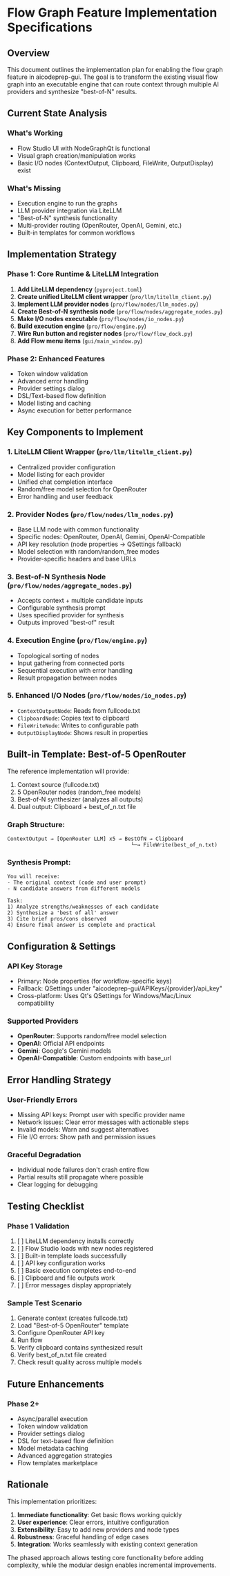 # Flow Graph Feature Implementation Specifications

## Overview

This document outlines the implementation plan for enabling the flow graph feature in aicodeprep-gui. The goal is to transform the existing visual flow graph into an executable engine that can route context through multiple AI providers and synthesize "best-of-N" results.

## Current State Analysis

### What's Working
- Flow Studio UI with NodeGraphQt is functional
- Visual graph creation/manipulation works
- Basic I/O nodes (ContextOutput, Clipboard, FileWrite, OutputDisplay) exist

### What's Missing
- Execution engine to run the graphs
- LLM provider integration via LiteLLM
- "Best-of-N" synthesis functionality
- Multi-provider routing (OpenRouter, OpenAI, Gemini, etc.)
- Built-in templates for common workflows

## Implementation Strategy

### Phase 1: Core Runtime & LiteLLM Integration
1. **Add LiteLLM dependency** (`pyproject.toml`)
2. **Create unified LiteLLM client wrapper** (`pro/llm/litellm_client.py`)
3. **Implement LLM provider nodes** (`pro/flow/nodes/llm_nodes.py`)
4. **Create Best-of-N synthesis node** (`pro/flow/nodes/aggregate_nodes.py`)
5. **Make I/O nodes executable** (`pro/flow/nodes/io_nodes.py`)
6. **Build execution engine** (`pro/flow/engine.py`)
7. **Wire Run button and register nodes** (`pro/flow/flow_dock.py`)
8. **Add Flow menu items** (`gui/main_window.py`)

### Phase 2: Enhanced Features
- Token window validation
- Advanced error handling
- Provider settings dialog
- DSL/Text-based flow definition
- Model listing and caching
- Async execution for better performance

## Key Components to Implement

### 1. LiteLLM Client Wrapper (`pro/llm/litellm_client.py`)
- Centralized provider configuration
- Model listing for each provider
- Unified chat completion interface
- Random/free model selection for OpenRouter
- Error handling and user feedback

### 2. Provider Nodes (`pro/flow/nodes/llm_nodes.py`)
- Base LLM node with common functionality
- Specific nodes: OpenRouter, OpenAI, Gemini, OpenAI-Compatible
- API key resolution (node properties → QSettings fallback)
- Model selection with random/random_free modes
- Provider-specific headers and base URLs

### 3. Best-of-N Synthesis Node (`pro/flow/nodes/aggregate_nodes.py`)
- Accepts context + multiple candidate inputs
- Configurable synthesis prompt
- Uses specified provider for synthesis
- Outputs improved "best-of" result

### 4. Execution Engine (`pro/flow/engine.py`)
- Topological sorting of nodes
- Input gathering from connected ports
- Sequential execution with error handling
- Result propagation between nodes

### 5. Enhanced I/O Nodes (`pro/flow/nodes/io_nodes.py`)
- `ContextOutputNode`: Reads from fullcode.txt
- `ClipboardNode`: Copies text to clipboard
- `FileWriteNode`: Writes to configurable path
- `OutputDisplayNode`: Shows result in properties

## Built-in Template: Best-of-5 OpenRouter

The reference implementation will provide:
1. Context source (fullcode.txt)
2. 5 OpenRouter nodes (random_free models)
3. Best-of-N synthesizer (analyzes all outputs)
4. Dual output: Clipboard + best_of_n.txt file

### Graph Structure:
```
ContextOutput → [OpenRouter LLM] x5 → BestOfN → Clipboard
                                        └─→ FileWrite(best_of_n.txt)
```

### Synthesis Prompt:
```
You will receive:
- The original context (code and user prompt)
- N candidate answers from different models

Task:
1) Analyze strengths/weaknesses of each candidate
2) Synthesize a 'best of all' answer
3) Cite brief pros/cons observed
4) Ensure final answer is complete and practical
```

## Configuration & Settings

### API Key Storage
- Primary: Node properties (for workflow-specific keys)
- Fallback: QSettings under "aicodeprep-gui/APIKeys/{provider}/api_key"
- Cross-platform: Uses Qt's QSettings for Windows/Mac/Linux compatibility

### Supported Providers
- **OpenRouter**: Supports random/free model selection
- **OpenAI**: Official API endpoints
- **Gemini**: Google's Gemini models
- **OpenAI-Compatible**: Custom endpoints with base_url

## Error Handling Strategy

### User-Friendly Errors
- Missing API keys: Prompt user with specific provider name
- Network issues: Clear error messages with actionable steps
- Invalid models: Warn and suggest alternatives
- File I/O errors: Show path and permission issues

### Graceful Degradation
- Individual node failures don't crash entire flow
- Partial results still propagate where possible
- Clear logging for debugging

## Testing Checklist

### Phase 1 Validation
1. [ ] LiteLLM dependency installs correctly
2. [ ] Flow Studio loads with new nodes registered
3. [ ] Built-in template loads successfully
4. [ ] API key configuration works
5. [ ] Basic execution completes end-to-end
6. [ ] Clipboard and file outputs work
7. [ ] Error messages display appropriately

### Sample Test Scenario
1. Generate context (creates fullcode.txt)
2. Load "Best-of-5 OpenRouter" template
3. Configure OpenRouter API key
4. Run flow
5. Verify clipboard contains synthesized result
6. Verify best_of_n.txt file created
7. Check result quality across multiple models

## Future Enhancements

### Phase 2+
- Async/parallel execution
- Token window validation
- Provider settings dialog
- DSL for text-based flow definition
- Model metadata caching
- Advanced aggregation strategies
- Flow templates marketplace

## Rationale

This implementation prioritizes:
1. **Immediate functionality**: Get basic flows working quickly
2. **User experience**: Clear errors, intuitive configuration
3. **Extensibility**: Easy to add new providers and node types
4. **Robustness**: Graceful handling of edge cases
5. **Integration**: Works seamlessly with existing context generation

The phased approach allows testing core functionality before adding complexity, while the modular design enables incremental improvements.